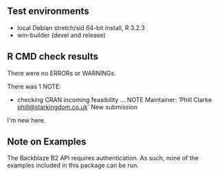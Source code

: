## Test environments
* local Debian stretch/sid 64-bit install, R 3.2.3
* win-builder (devel and release)

## R CMD check results
There were no ERRORs or WARNINGs.

There was 1 NOTE:

* checking CRAN incoming feasibility ... NOTE
Maintainer: ‘Phill Clarke <phill@starkingdom.co.uk>’
New submission

I'm new here.

## Note on Examples

The Backblaze B2 API requires authentication. As such, none of the examples included in this package can be run.
